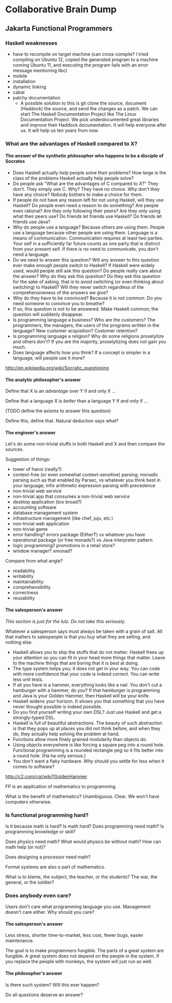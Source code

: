 # Collaborative Brain Dump

## Jakarta Functional Programmers

### Haskell weaknesses

*   have to recompile on target machine (can cross-compile?
    I tried compiling on Ubuntu 12, copied the generated program to a machine running Ubuntu 11,
    and executing the program fails with an error message mentioning libc)
*   mobile
*   installation
*   dynamic linking
*   cabal
*   patchy documentation
    *   A possible solution to this is git clone the source,
        document (Haddock) the source, and send the changes as a patch.
        We can start The Haskell Documentation Project like The Linux Documentation Project.
        We pick underdocumented great libraries and improve their Haddock documentation.
        It will help everyone after us.
        It will help us ten years from now.

### What are the advantages of Haskell compared to X?

#### The answer of the synthetic philosopher who happens to be a disciple of Socrates

*   Does Haskell actually _help_ people solve _their_ problems?
    How large is the class of the problems Haskell actually help people solve?
*   Do people ask "What are the advantages of C compared to X?"
    They don't. They simply use C. Why? They have no choice.
    Why don't they have any choice?
    Nobody bothers to make a choice for them.
*   If people do not have any reason left for not using Haskell,
    will they use Haskell?
    Do people even need a reason to do something?
    Are people even rational?
    Are they only following their peers?
    Are they only using what their peers use?
    Do friends let friends use Haskell?
    Do friends let friends use Java?
*   Why do people use a language?
    Because others are using them.
    People use a language because other people are using them.
    Language is a means of communication.
    Communication requires at least two parties.
    Your self in a sufficiently far future counts as one party
    that is distinct from your present self.
    If there is no need to communicate, you don't need a language.
*   Do we need to answer this question?
    Will any answer to this question ever make enough people switch to Haskell?
    If Haskell were widely used, would people still ask this question?
    Do people really care about the answer?
    Why do they ask this question?
    Do they ask this question for the sake of asking,
    that is to avoid switching (or even thinking about switching) to Haskell?
    Will they never switch regardless of the comprehensiveness of the answers we give?
*   Why do they have to be convinced? Because it is not _common_.
    Do you need someone to convince you to breathe?
*   If so, this question is not to be answered.
    Make Haskell common; the question will suddenly disappear.
*   Is programming language a business? Who are the customers?
    The programmers, the managers, the users of the programs written in the language?
    New customer acquisition?
    Customer retention?
*   Is programming language a religion?
    Why do some religions proselytize and others don't?
    If you are the majority, proselytizing does not gain you much.
*   Does language affects how you think?
    If a concept is simpler in a language, will people use it more?

http://en.wikipedia.org/wiki/Socratic_questioning

#### The analytic philosopher's answer

Define that X is an _advantage_ over Y if and only if ...

Define that a language X is _better_ than a language Y if and only if ...

(TODO define the axioms to answer this question)

Define this, define that. Natural deduction says what?

#### The engineer's answer

Let's do some non-trivial stuffs in both Haskell and X and then compare the sources.

Suggestion of things:

*   tower of hanoi (really?)
*   context-free (or even somewhat context-sensitive) parsing;
    monadic parsing such as that enabled by Parsec,
    vs whatever you think best in your language;
    infix arithmetic expression parsing with precedence
*   non-trivial web service
*   non-trivial app that consumes a non-trivial web service
*   desktop application (too broad?)
*   accounting software
*   database management system
*   infrastructure management (like chef, juju, etc.)
*   non-trivial web application
*   non-trivial game
*   error handling?
    errors package (EitherT) vs whatever you have
*   operational package (or free monads?) vs Java interpreter pattern
*   logic programming? promotions in a retail store?
*   window manager? xmonad?

Compare from what angle?

*   readability
*   writability
*   maintainability
*   comprehensibility
*   correctness
*   reusability

#### The salesperson's answer

*This section is just for the lulz. Do not take this seriously.*

Whatever a salesperson says must always be taken with a grain of salt.
All that matters to salespeople is that you buy what they are selling,
and nothing else.

*   Haskell allows you to skip the stuffs that do not matter.
    Haskell frees up your attention so you can fit in your head more things that matter.
    Leave to the machine things that are boring that it is best at doing.
*   The type system helps you; it does not get in your way.
    You can code with more confidence that your code is indeed correct.
    You can write less unit tests.
*   If all you have is a hammer, everything looks like a nail.
    You don't cut a hamburger with a hammer, do you?
    If that hamburger is programming and Java is your Golden Hammer,
    then Haskell will be your knife.
*   Haskell widens your horizon. It shows you that something
    that you have never thought possible is indeed possible.
*   Do you find yourself writing your own DSL?
    Just use Haskell and get a strongly-typed DSL.
*   Haskell is full of beautiful abstractions. The beauty of such abstraction is that
    they pops up at places you did not think before,
    and when they do, they actually help solving the problem at hand.
*   Functions allow more finely grained modularity than objects do.
*   Using objects everywhere is like forcing a square peg into a round hole.
    Functional programming is a rounded rectangle peg so it fits better into a round hole.
    (Ha ha only serious.)
*   You don't want a flaky hardware.
    Why should you settle for less when it comes to software?

http://c2.com/cgi/wiki?GoldenHammer

FP is an application of mathematics to programming.

What is the benefit of mathematics?
Unambiguous. Clear.
We won't have computers otherwise.

### Is functional programming hard?

Is it because math is hard?
Is math hard?
Does programming need math?
Is programming knowledge or skill?

Does physics need math?
What would physics be without math?
How can math help (or not)?

Does designing a processor need math?

Formal systems are also a part of mathematics.

What is to blame, the subject, the teacher, or the students?
The war, the general, or the soldier?

### Does anybody even care?

Users don't care what programming language you use.
Management doesn't care either.
Why should you care?

#### The salesperson's answer

Less stress, shorter time-to-market, less cost, fewer bugs, easier maintenance.

The goal is to make programmers fungible. The parts of a great system are fungible.
A great system does not depend on the people in the system.
If you replace the people with monkeys, the system will just run as well.

#### The philosopher's answer

Is there such system?
Will this ever happen?

Do all questions deserve an answer?
